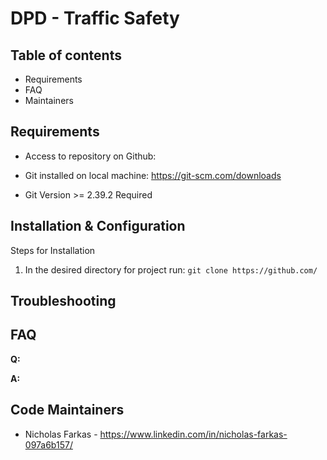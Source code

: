 # DPD - Traffic Safety
## Table of contents

- Requirements
- FAQ
- Maintainers

## Requirements

- Access to repository on Github:

- Git installed on local machine: https://git-scm.com/downloads

- Git Version >= 2.39.2 Required

## Installation & Configuration

Steps for Installation

1. In the desired directory for project run: ```git clone https://github.com/```

## Troubleshooting

## FAQ

**Q:** 

**A:**

## Code Maintainers

- Nicholas Farkas - https://www.linkedin.com/in/nicholas-farkas-097a6b157/